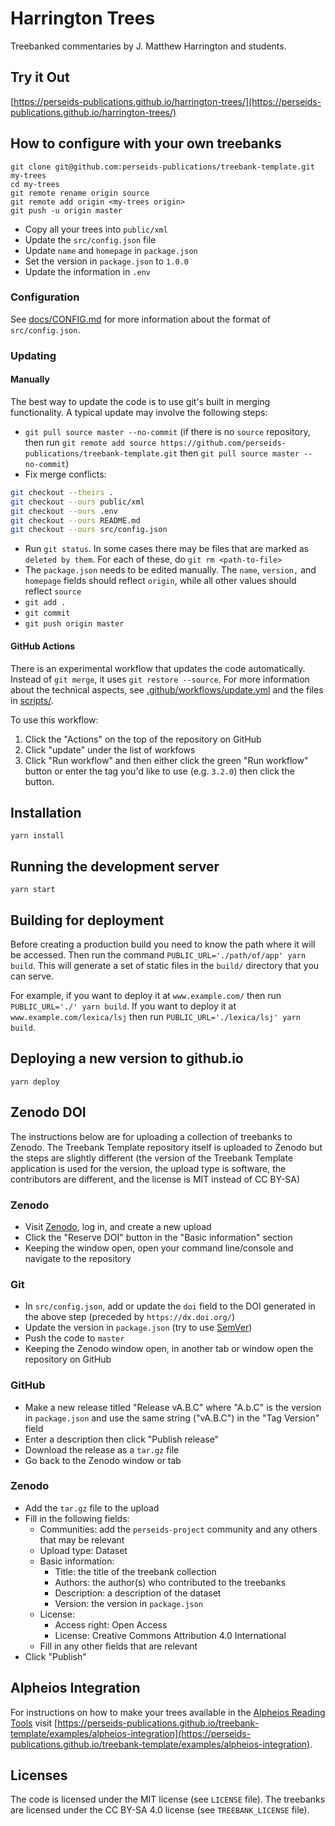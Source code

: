 # Harrington Trees

Treebanked commentaries by J. Matthew Harrington and students.

## Try it Out

[https://perseids-publications.github.io/harrington-trees/](https://perseids-publications.github.io/harrington-trees/)

## How to configure with your own treebanks

```
git clone git@github.com:perseids-publications/treebank-template.git my-trees
cd my-trees
git remote rename origin source
git remote add origin <my-trees origin>
git push -u origin master
```

* Copy all your trees into `public/xml`
* Update the `src/config.json` file
* Update `name` and `homepage` in `package.json`
* Set the version in `package.json` to `1.0.0`
* Update the information in `.env`

### Configuration

See [docs/CONFIG.md](docs/CONFIG.md) for more information about the format of `src/config.json`.

### Updating

#### Manually

The best way to update the code is to use git's built in merging functionality.
A typical update may involve the following steps:

* `git pull source master --no-commit` (if there is no `source` repository, then run
  `git remote add source https://github.com/perseids-publications/treebank-template.git`
  then `git pull source master --no-commit`)
* Fix merge conflicts:
```bash
git checkout --theirs .
git checkout --ours public/xml
git checkout --ours .env
git checkout --ours README.md
git checkout --ours src/config.json
```
* Run `git status`. In some cases there may be files that are marked as `deleted by them`.
  For each of these, do `git rm <path-to-file>`
* The `package.json` needs to be edited manually. The `name`, `version,` and `homepage` fields should reflect
  `origin`, while all other values should reflect `source`
* `git add .`
* `git commit`
* `git push origin master`

#### GitHub Actions

There is an experimental workflow that updates the code automatically.
Instead of `git merge`, it uses `git restore --source`. For more information
about the technical aspects, see
[.github/workflows/update.yml](.github/workflows/update.yml) and the files in
[scripts/](scripts/).

To use this workflow:

1. Click the "Actions" on the top of the repository on GitHub
2. Click "update" under the list of workfows
3. Click "Run workflow" and then either click the green "Run workflow" button
   or enter the tag you'd like to use (e.g. `3.2.0`) then click the button.

## Installation

`yarn install`

## Running the development server

`yarn start`

## Building for deployment

Before creating a production build you need to know the path where it will be accessed.
Then run the command `PUBLIC_URL='./path/of/app' yarn build`.
This will generate a set of static files in the `build/` directory that you can serve.

For example, if you want to deploy it at `www.example.com/` then run `PUBLIC_URL='./' yarn build`.
If you want to deploy it at `www.example.com/lexica/lsj` then run
`PUBLIC_URL='./lexica/lsj' yarn build`.

## Deploying a new version to github.io

`yarn deploy`

## Zenodo DOI

The instructions below are for uploading a collection of treebanks to Zenodo.
The Treebank Template repository itself is uploaded to Zenodo but the steps are slightly different
(the version of the Treebank Template application is used for the version, the upload type is software, the contributors are different, and the license is MIT instead of CC BY-SA)

### Zenodo

* Visit [Zenodo](https://zenodo.org/deposit/new), log in, and create a new upload
* Click the "Reserve DOI" button in the "Basic information" section
* Keeping the window open, open your command line/console and navigate to the repository

### Git

* In `src/config.json`, add or update the `doi` field to the DOI generated in the above step (preceded by `https://dx.doi.org/`)
* Update the version in `package.json` (try to use [SemVer](https://semver.org/))
* Push the code to `master`
* Keeping the Zenodo window open, in another tab or window open the repository on GitHub

### GitHub

* Make a new release titled "Release vA.B.C" where "A.b.C" is the version in `package.json` and use the same string ("vA.B.C") in the "Tag Version" field
* Enter a description then click "Publish release"
* Download the release as a `tar.gz` file
* Go back to the Zenodo window or tab

### Zenodo

* Add the `tar.gz` file to the upload
* Fill in the following fields:
  * Communities: add the `perseids-project` community and any others that may be relevant
  * Upload type: Dataset
  * Basic information:
    * Title: the title of the treebank collection
    * Authors: the author(s) who contributed to the treebanks
    * Description: a description of the dataset
    * Version: the version in `package.json`
  * License:
    * Access right: Open Access
    * License: Creative Commons Attribution 4.0 International
  * Fill in any other fields that are relevant
* Click "Publish"

## Alpheios Integration

For instructions on how to make your trees available in the [Alpheios Reading Tools](https://alpheios.net) visit [https://perseids-publications.github.io/treebank-template/examples/alpheios-integration](https://perseids-publications.github.io/treebank-template/examples/alpheios-integration).

## Licenses

The code is licensed under the MIT license (see `LICENSE` file).
The treebanks are licensed under the CC BY-SA 4.0 license (see `TREEBANK_LICENSE` file).
